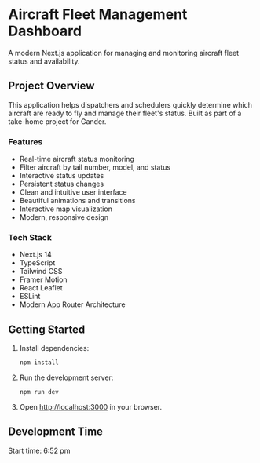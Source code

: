 # Aircraft Fleet Management Dashboard

A modern Next.js application for managing and monitoring aircraft fleet status and availability.

## Project Overview

This application helps dispatchers and schedulers quickly determine which aircraft are ready to fly and manage their fleet's status. Built as part of a take-home project for Gander.

### Features

- Real-time aircraft status monitoring
- Filter aircraft by tail number, model, and status
- Interactive status updates
- Persistent status changes
- Clean and intuitive user interface
- Beautiful animations and transitions
- Interactive map visualization
- Modern, responsive design

### Tech Stack

- Next.js 14
- TypeScript
- Tailwind CSS
- Framer Motion
- React Leaflet
- ESLint
- Modern App Router Architecture

## Getting Started

1. Install dependencies:
   ```bash
   npm install
   ```

2. Run the development server:
   ```bash
   npm run dev
   ```

3. Open [http://localhost:3000](http://localhost:3000) in your browser.

## Development Time

Start time: 6:52 pm

